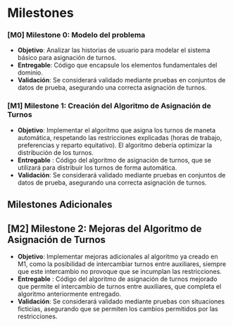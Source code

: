 # Milestones

### [M0] Milestone 0: Modelo del problema

+ **Objetivo**: Analizar las historias de usuario para modelar el sistema básico para asignación de turnos.
+ **Entregable**: Código que encapsule los elementos fundamentales del dominio.
+ **Validación**: Se considerará validado mediante pruebas en conjuntos de datos de prueba, asegurando una correcta asignación de turnos.

### [M1] Milestone 1: Creación del Algoritmo de Asignación de Turnos
+ **Objetivo**: Implementar el algoritmo que asigna los turnos de maneta automática, respetando las restricciones explicadas (horas de trabajo, preferencias y reparto equitativo). El algoritmo debería optimizar la distribución de los turnos.
+ **Entregable** : Código del algoritmo de asignación de turnos, que se utilizará para distribuir los turnos de forma automática.
+ **Validación**: Se considerará validado mediante pruebas en conjuntos de datos de prueba, asegurando una correcta asignación de turnos.

## Milestones Adicionales

## [M2] Milestone 2: Mejoras del Algoritmo de Asignación de Turnos
+ **Objetivo**: Implementar mejoras adicionales al algoritmo ya creado en M1, como la posibilidad de intercambiar turnos entre auxiliares, siempre que este intercambio no provoque que se incumplan las restricciones.
+ **Entregable** : Código del algoritmo de asignación de turnos mejorado que permite el intercambio de turnos entre auxiliares, que completa el algoritmo anteriormente entregado.
+ **Validación**: Se considerará validado mediante pruebas con situaciones ficticias, asegurando que se permiten los cambios permitidos por las restricciones.